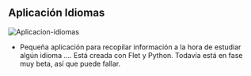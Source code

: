 ## Aplicación Idiomas

![Aplicacion-idiomas](https://github.com/user-attachments/assets/42dba7d1-df5a-493b-9a03-83ea0a6c7e2c)

- Pequeña aplicación para recopilar información a la hora de estudiar algún idioma .... Está creada con Flet y Python. Todavía está en fase muy beta, así que puede fallar.
